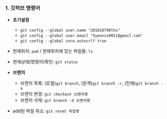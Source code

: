 ### 1. 깃허브 명령어
- **초기설정**
    - ```git config --global user.name "201810798lhs"```
    - ```git config --global user.email "hyeonss0011@gmail.com"```
    - ```git config --global core.autocrlf true```
    

- 현재위치: ```pwd``` / 현재위치에 있는 파일들: ```ls```

- 현재상태(명령어)확인: ```git status```

- **브랜치**
    - 브랜치 목록: (로컬)```git branch```, (원격)```git branch -r```, (전체)```git branch -a```
    - 브랜치 변경: ```git checkout 브랜치명```
    - 브랜치 삭제: ```git branch -d 브랜치명```
    
- add된 파일 취소: ```git reset 파일명```
